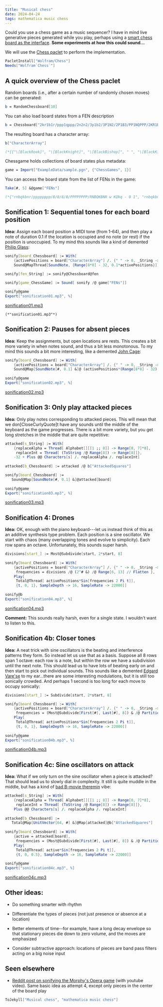 ```yaml
---
title: "Musical chess"
date: 2024-04-24
tags: mathematica music chess
---
```


Could you use a chess game as a music sequencer? I have in mind live generative pieces generated while you play, perhaps using a [smart chess board as the interface](https://www.kickstarter.com/projects/bryghtlabs/chessup-2/description). **Some experiments at how this could sound...**  

We will use the [Chess paclet](https://resources.wolframcloud.com/PacletRepository/resources/Wolfram/Chess/) to perform the implementation.

```mathematica
PacletInstall["Wolfram/Chess"]
Needs["Wolfram`Chess`"]
```


## A quick overview of the Chess paclet 

Random boards (i.e., after a certain number of randomly chosen moves) can be generated: 

```mathematica
b = RandomChessboard[10]
```

You can also load board states from a FEN description

```mathematica
b = Chessboard["2kr1b1r/ppp1qppp/2n2n2/3p1b2/3P1N2/2P1B3/PP1NQPPP/2KR1B1R b - - 3 11"]
```

The resulting board has a character array:

```mathematica
b["CharacterArray"]

(*{{"\[BlackRook]", "\[BlackKnight]", "\[BlackBishop]", " ", "\[BlackKing]", "\[BlackBishop]", "\[BlackKnight]", "\[BlackRook]"}, {"\[BlackPawn]", " ", " ", "\[BlackPawn]", "\[BlackPawn]", " ", "\[BlackPawn]", "\[BlackPawn]"}, {" ", "\[BlackPawn]", " ", " ", " ", " ", "\[WhiteKnight]", " "}, {"\[BlackQueen]", "\[WhiteKnight]", "\[BlackPawn]", " ", " ", "\[BlackPawn]", " ", " "}, {" ", " ", " ", " ", " ", " ", " ", " "}, {" ", " ", " ", " ", " ", " ", " ", " "}, {"\[WhitePawn]", "\[WhitePawn]", "\[WhitePawn]", "\[WhitePawn]", "\[WhitePawn]", "\[WhitePawn]", "\[WhitePawn]", "\[WhitePawn]"}, {"\[WhiteRook]", " ", "\[WhiteBishop]", "\[WhiteQueen]", "\[WhiteKing]", "\[WhiteBishop]", " ", "\[WhiteRook]"}}*)
```

Chessgame holds collections of board states plus metadata:

```mathematica
game = Import["ExampleData/sample.pgn", {"ChessGames", 1}]
```

You can access the board state from the list of FENs in the game:

```mathematica
Take[#, 5] &@game["FENs"]

(*{"rnbqkbnr/pppppppp/8/8/8/8/PPPPPPPP/RNBQKBNR w KQkq - 0 1", "rnbqkbnr/pppppppp/8/8/4P3/8/PPPP1PPP/RNBQKBNR b KQkq e3 0 1", "rnbqkbnr/pppp1ppp/8/4p3/4P3/8/PPPP1PPP/RNBQKBNR w KQkq e6 0 2", "rnbqkbnr/pppp1ppp/8/4p3/4P3/5N2/PPPP1PPP/RNBQKB1R b KQkq - 1 2", "r1bqkbnr/pppp1ppp/2n5/4p3/4P3/5N2/PPPP1PPP/RNBQKB1R w KQkq - 2 3"}*)
```

## Sonification 1:  Sequential tones for each board position

**Idea:** Assign each board position a MIDI tone (from 1-64), and then play a note of duration 0.1 if the location is occupied and no note (or rest) if the position is unoccupied. To my mind this sounds like a kind of demented [Philip Glass](https://en.wikipedia.org/wiki/Philip_Glass):

```mathematica
sonify[board_Chessboard] := With[
    {activePositions = board["CharacterArray"] /. {" " -> 0, _String -> 1} // Flatten}, 
    Sound@MapThread[SoundNote, {Range[8*8] - 32, 0.1*activePositions}]] 
 
sonify[fen_String] := sonify@Chessboard@fen
```

```mathematica
sonify[game_ChessGame] := Sound[ sonify /@ game["FENs"]]
```

```mathematica
sonify@game
Export["sonification01.mp3", %]
```

[sonification01.mp3](/blog/images/2024/4/24/sonification01.mp3)

```
(*"sonification01.mp3"*)
```

## Sonification 2:  Pauses for absent pieces

**Idea:** Keep the assignments, but open locations are rests.  This creates a bit more variety in when notes sound, and thus a bit less monotonous. To my mind this sounds a bit more interesting, like a demented [John Cage](https://en.wikipedia.org/wiki/John_Cage):

```mathematica
sonify[board_Chessboard] := With[
    {activePositions = board["CharacterArray"] /. {" " -> 0, _String -> 1} // Flatten}, 
    Sound@Map[SoundNote[#, 0.1] &]@ (activePositions*(Range[8*8] - 32) /. {0 -> None})] 
 
sonify@game
Export["sonification02.mp3", %]
```

[sonification02.mp3](/blog/images/2024/4/24/sonification02.mp3)


## Sonification 3:  Only play attacked pieces

**Idea:**  Only play notes corresponding to attacked pieces.  This will mean that we don\[CloseCurlyQuote]t have any sounds until  the middle of the keyboard as the game progresses. There is a bit more variety, but you get long stretches in the middle that are quite repetitive:

```mathematica
attacked[s_String] := With[
    {replaceAlpha = Thread[ Alphabet[][[1 ;; 8]] -> Range[0, 7]*8], 
     replaceInt = Thread[ (ToString /@ Range[8]) -> Range[8]]}, 
    -32 + Plus @@ Characters[s] /. replaceAlpha /. replaceInt] 
 
attacked[b_Chessboard] := attacked /@ b["AttackedSquares"]
```

```mathematica
sonify[board_Chessboard] := 
   Sound@Map[SoundNote[#, 0.1] &]@attacked[board] 
 
sonify@game
Export["sonification03.mp3", %]
```

[sonification03.mp3](/blog/images/2024/4/24/sonification03.mp3)


## Sonification 4: Drones

**Idea:**  OK, enough with the piano keyboard---let us instead think of this as an additive synthesis type problem. Each position is a sine oscillator.  We start with chaos (many overlapping tones and evolve to simplicity). Each row spans an octave. Unfortunately, this sounds super harsh.

```mathematica
divisions[start_] := Most@Subdivide[start, 2*start, 8] 
 
sonify[board_Chessboard] := With[
    {activePositions = board["CharacterArray"] /. {" " -> 0, _String -> 1} // Flatten, 
     frequencies = divisions /@ (2^# &) /@ Range[6, 13] // Flatten }, 
    Play[
     Total@Thread[ activePositions*Sin[frequencies 2 Pi t]], 
     {t, 0, 1}, SampleDepth -> 16, SampleRate -> 22000]] 
 
sonify@b
Export["sonification04.mp3", %]

```

[sonification04.mp3](/blog/images/2024/4/24/sonification04.mp3)


**Comment:**  This sounds really harsh, even for a single state.  I wouldn't want to listen to this.

## Sonification 4b:  Closer tones

**Idea:** A neat trick with sine oscillators is the beating and interference patterns they form.  So instead let us use that as a basis. Suppose all 8 rows span 1 octave:  each row is a note, but within the row we have a subdivision until the next note.  This should lead us to have lots of beating early on and then start to pick out individual sounds.  This sounds like a demented [Edgard Vare'se](https://en.wikipedia.org/wiki/Edgard_Varése) to my ear...there are some interesting modulations, but it is still too sonically crowded.  And perhaps 1 second is too long for each move to occupy sonically: 

```mathematica
divisions[start_] := Subdivide[start, 2*start, 8]
```

```mathematica
sonify[board_Chessboard] := With[
    {activePositions = board["CharacterArray"] /. {" " -> 0, _String -> 1} // Flatten, 
     frequencies = (Most@Subdivide[First[#], Last[#], 8]) & /@ Partition[#, 2, 1] &@divisions[256] // Flatten }, 
    Play[
     Total@Thread[ activePositions*Sin[frequencies 2 Pi t]], 
     {t, 0, 1}, SampleDepth -> 16, SampleRate -> 22000]] 
 
sonify@game
Export["sonification04b.mp3", %]
```

[sonification04b.mp3](/blog/images/2024/4/24/sonification04b.mp3)



## Sonification 4c: Sine oscillators on attack

**Idea:**  What if we only turn on the sine oscillator when a piece is attacked?  That should lead us to slowly dial in complexity.  It still is quite muddle in the middle, but has a kind of [bad B-movie theremin](https://en.wikipedia.org/wiki/Theremin) vibe:  

```mathematica
attacked[s_String] := With[
    {replaceAlpha = Thread[ Alphabet[][[1 ;; 8]] -> Range[0, 7]*8], 
     replaceInt = Thread[ (ToString /@ Range[8]) -> Range[8]]}, 
    Plus @@ Characters[s] /. replaceAlpha /. replaceInt] 
 
attacked[b_Chessboard] := 
   Total@Map[UnitVector[64, #] &]@Map[attacked]@b["AttackedSquares"] 
 
sonify[board_Chessboard] := With[
    {active = attacked[board], 
     frequencies = (Most@Subdivide[First[#], Last[#], 8]) & /@ Partition[#, 2, 1] &@divisions[256] // Flatten }, 
    Play[
     Total@Thread[ active*Sin[frequencies 2 Pi t]], 
     {t, 0, 0.5}, SampleDepth -> 16, SampleRate -> 22000]] 
 
sonify@game
Export["sonification04c.mp3", %]
```


[sonification04c.mp3](/blog/images/2024/4/24/sonification04c.mp3)


## Other ideas:

- Do something smarter with rhythm 

- Differentiate the types of pieces (not just presence or absence at a location)

- Better elements of time--for example, have a long decay envelope  so that stationary pieces die down to zero volume, and the moves are emphasized

- Consider subtractive approach:  locations of pieces are band pass filters acting on a big noise input

## Seen elsewhere

- [Reddit post on sonifying the Morphy's Opera game](https://www.reddit.com/r/chess/comments/sebyik/sonification_of_the_opera_game/) (with youtube video).  Same basic idea as attempt 4, except only pieces in the center of the board play

```mathematica
ToJekyll["Musical chess", "mathematica music chess"]
```
